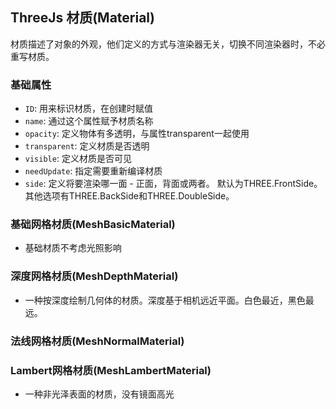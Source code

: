## ThreeJs 材质(Material)

材质描述了对象的外观，他们定义的方式与渲染器无关，切换不同渲染器时，不必重写材质。
### 基础属性
- `ID`: 用来标识材质，在创建时赋值
- `name`: 通过这个属性赋予材质名称
- `opacity`: 定义物体有多透明，与属性transparent一起使用
- `transparent`: 定义材质是否透明
- `visible`: 定义材质是否可见
- `needUpdate`: 指定需要重新编译材质
- `side`: 定义将要渲染哪一面 - 正面，背面或两者。 默认为THREE.FrontSide。其他选项有THREE.BackSide和THREE.DoubleSide。

### 基础网格材质(MeshBasicMaterial)
- 基础材质不考虑光照影响

### 深度网格材质(MeshDepthMaterial)
- 一种按深度绘制几何体的材质。深度基于相机远近平面。白色最近，黑色最远。

### 法线网格材质(MeshNormalMaterial)

### Lambert网格材质(MeshLambertMaterial)
- 一种非光泽表面的材质，没有镜面高光
